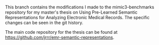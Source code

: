 This branch contains the modifications I made to the mimic3-benchmarks repository for my master's thesis on Using Pre-Learned Semantic Representations for Analyzing Electronic Medical Records. The specific changes can be seen in the git history.

The main code repository for the thesis can be found at https://github.com/jrrr/emr-semantic-representations.
